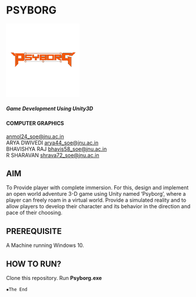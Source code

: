 # PSYBORG
<img src="https://github.com/brobotan/Psyborg/blob/main/Readme-resources/output-onlinepngtools(tr)-square.png" alt="logo" height="200" width="200"/>

##### Game Development Using Unity3D
#### COMPUTER GRAPHICS


  anmol24_soe@jnu.ac.in <br>
ARYA DWIVEDI  arya44_soe@jnu.ac.in <br>
BHAVISHYA RAJ  bhavis58_soe@jnu.ac.in <br>
R SHARAVAN  shrava72_soe@jnu.ac.in <br>

## AIM
To Provide player with complete immersion. For this, design and implement an open world adventure 3-D game using Unity named ‘Psyborg’, where a player can freely roam in a virtual world. Provide a simulated reality and to allow players to develop their character and its behavior in the direction and pace of their choosing.

## PREREQUISITE
A Machine running Windows 10.

## HOW TO RUN?
Clone this repository. Run <b>Psyborg.exe</b>

```
▪The End
```
